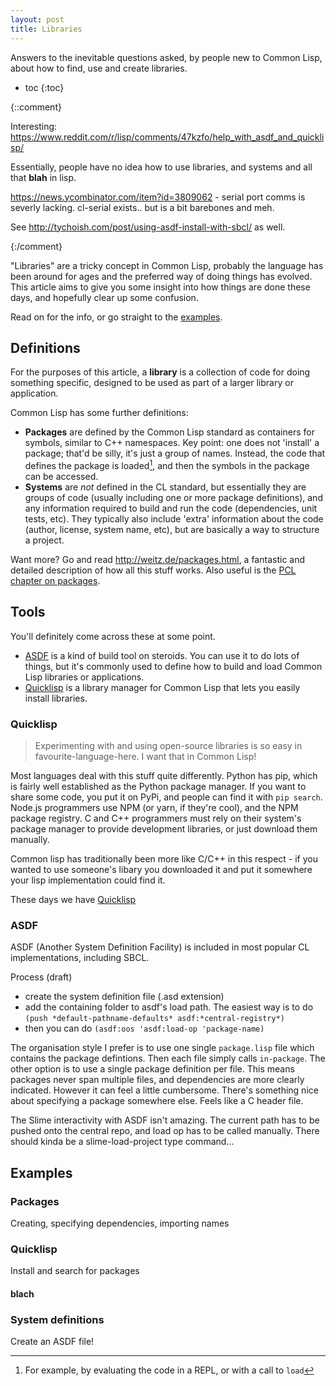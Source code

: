 ```yaml
---
layout: post
title: Libraries
---
```


Answers to the inevitable questions asked, by people new to Common Lisp, about
how to find, use and create libraries.

* toc
{:toc}

{::comment}

Interesting:
<https://www.reddit.com/r/lisp/comments/47kzfo/help_with_asdf_and_quicklisp/>

Essentially, people have no idea how to use libraries, and systems and all that
**blah** in lisp.

<https://news.ycombinator.com/item?id=3809062> - serial port comms is severly
lacking. cl-serial exists.. but is a bit barebones and meh.

See http://tychoish.com/post/using-asdf-install-with-sbcl/ as well.

{:/comment}

"Libraries" are a tricky concept in Common Lisp, probably the language has been
around for ages and the preferred way of doing things has evolved. This article
aims to give you some insight into how things are done these days, and hopefully
clear up some confusion.

Read on for the info, or go straight to the [examples](#examples).


## Definitions

For the purposes of this article, a **library** is a collection of code for
doing something specific, designed to be used as part of a larger library or
application.

Common Lisp has some further definitions:
- **Packages** are defined by the Common Lisp standard as containers for
  symbols, similar to C++ namespaces. Key point: one does not 'install' a
  package; that'd be silly, it's just a group of names. Instead, the code that
  defines the package is loaded[^1], and then the symbols in the
  package can be accessed.
- **Systems** are *not* defined in the CL standard, but essentially they are
  groups of code (usually including one or more package definitions), and any
  information required to build and run the code (dependencies, unit tests,
  etc). They typically also include 'extra' information about the code (author,
  license, system name, etc), but are basically a way to structure a project.

Want more? Go and read <http://weitz.de/packages.html>, a fantastic and detailed
description of how all this stuff works. Also useful is
the [PCL chapter on packages][pcl-packages].

[pcl-packages]: http://gigamonkeys.com/book/programming-in-the-large-packages-and-symbols.html

[^1]: For example, by evaluating the code in a REPL, or with a call to `load`


## Tools

You'll definitely come across these at some point.

- [ASDF][asdf] is a kind of build tool on steroids. You can use it to do lots of
  things, but it's commonly used to define how to build and load Common Lisp
  libraries or applications.
- [Quicklisp][quicklisp] is a library manager for Common Lisp that lets you
  easily install libraries.
  
[asdf]: https://common-lisp.net/project/asdf/
[quicklisp]: https://www.quicklisp.org/



### Quicklisp

> Experimenting with and using open-source libraries is so easy in
> favourite-language-here. I want that in Common Lisp!

Most languages deal with this stuff quite differently. Python has pip, which is
fairly well established as the Python package manager. If you want to share some
code, you put it on PyPi, and people can find it with `pip search`. Node.js
programmers use NPM (or yarn, if they're cool), and the NPM package registry. C
and C++ programmers must rely on their system's package manager to provide
development libraries, or just download them manually.

Common lisp has traditionally been more like C/C++ in this respect - if you
wanted to use someone's libary you downloaded it and put it somewhere your lisp
implementation could find it.

These days we have [Quicklisp](http://quicklisp.org)


### ASDF

ASDF (Another System Definition Facility) is included in most popular CL
implementations, including SBCL.

Process (draft)
- create the system definition file (.asd extension)
- add the containing folder to asdf's load path. The easiest way is to do `(push
  *default-pathname-defaults* asdf:*central-registry*)`
- then you can do `(asdf:oos 'asdf:load-op 'package-name)`


The organisation style I prefer is to use one single `package.lisp` file which
contains the package defintions. Then each file simply calls `in-package`. The
other option is to use a single package definition per file. This means packages
never span multiple files, and dependencies are more clearly indicated. However
it can feel a little cumbersome. There's something nice about specifying a
package somewhere else. Feels like a C header file.

The Slime interactivity with ASDF isn't amazing. The current path has to be
pushed onto the central repo, and load op has to be called manually. There
should kinda be a slime-load-project type command...

## Examples

### Packages

Creating, specifying dependencies, importing names

### Quicklisp

Install and search for packages

#### blach

### System definitions

Create an ASDF file!
